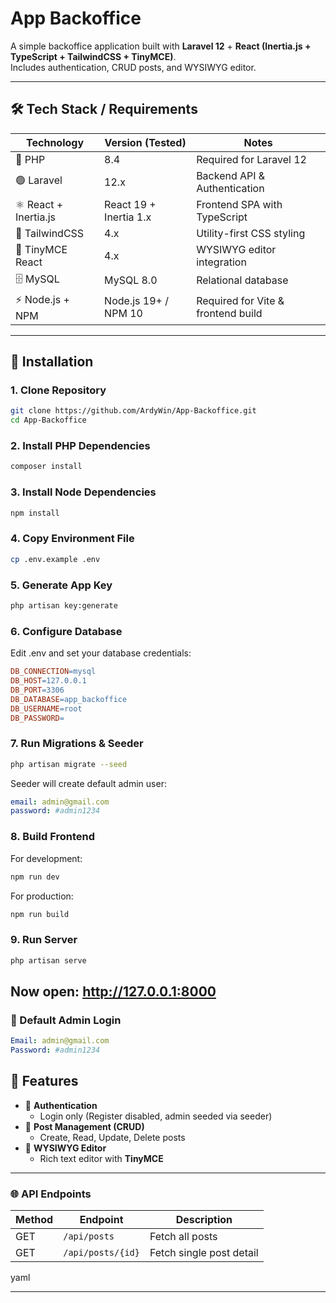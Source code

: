 # App Backoffice

A simple backoffice application built with **Laravel 12** + **React (Inertia.js + TypeScript + TailwindCSS + TinyMCE)**.  
Includes authentication, CRUD posts, and WYSIWYG editor.

---
## 🛠 Tech Stack / Requirements

| Technology | Version (Tested) | Notes |
|------------|------------------|-------|
| 🐘 PHP     | 8.4     | Required for Laravel 12 |
| 🟢 Laravel | 12.x             | Backend API & Authentication |
| ⚛️ React + Inertia.js | React 19 + Inertia 1.x | Frontend SPA with TypeScript |
| 🎨 TailwindCSS | 4.x | Utility-first CSS styling |
| 📝 TinyMCE React | 4.x | WYSIWYG editor integration |
| 🗄️ MySQL | MySQL 8.0 | Relational database |
| ⚡ Node.js + NPM | Node.js 19+ / NPM 10 | Required for Vite & frontend build |
---
## 🚀 Installation

### 1. Clone Repository
```bash
git clone https://github.com/ArdyWin/App-Backoffice.git
cd App-Backoffice
```
### 2. Install PHP Dependencies
```bash
composer install
```
### 3. Install Node Dependencies
```bash
npm install
```
### 4. Copy Environment File
```bash
cp .env.example .env
```
### 5. Generate App Key
```bash
php artisan key:generate
```
### 6. Configure Database
Edit .env and set your database credentials:

```makefile
DB_CONNECTION=mysql
DB_HOST=127.0.0.1
DB_PORT=3306
DB_DATABASE=app_backoffice
DB_USERNAME=root
DB_PASSWORD=
```
### 7. Run Migrations & Seeder
```bash
php artisan migrate --seed
```
Seeder will create default admin user:

```yaml
email: admin@gmail.com
password: #admin1234
```
### 8. Build Frontend
For development:

```bash
npm run dev
```
For production:
```bash
npm run build
```
### 9. Run Server
```bash
php artisan serve
```
Now open: http://127.0.0.1:8000
---

### 👤 Default Admin Login
```yaml
Email: admin@gmail.com
Password: #admin1234
```
## 📌 Features

- 🔑 **Authentication**
  - Login only (Register disabled, admin seeded via seeder)
- 📝 **Post Management (CRUD)**
  - Create, Read, Update, Delete posts
- 🎨 **WYSIWYG Editor**
  - Rich text editor with **TinyMCE**

---
### 🌐 API Endpoints

| Method | Endpoint           | Description            |
|--------|--------------------|------------------------|
| GET    | `/api/posts`       | Fetch all posts        |
| GET    | `/api/posts/{id}`  | Fetch single post detail |

yaml

---
